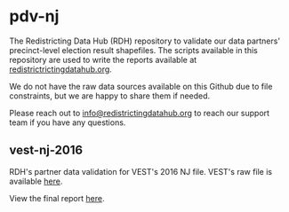 # pdv-nj

The Redistricting Data Hub (RDH) repository to validate our data partners' precinct-level election result shapefiles. The scripts available in this repository are used to write the reports available at [redistrictrictingdatahub.org]([https://redistrictingdatahub.org/](https://redistrictingdatahub.org/)). 

We do not have the raw data sources available on this Github due to file constraints, but we are happy to share them if needed. 

Please reach out to info@redistrictingdatahub.org to reach our support team if you have any questions. 

## vest-nj-2016

RDH's partner data validation for VEST's 2016 NJ file. VEST's raw file is available [here](https://dataverse.harvard.edu/file.xhtml?fileId=4300243&version=74.0).

View the final report [here](https://redistrictingdatahub.org/dataset/vest-2016-new-jersey-precinct-boundaries-and-election-results-shapefile/).
